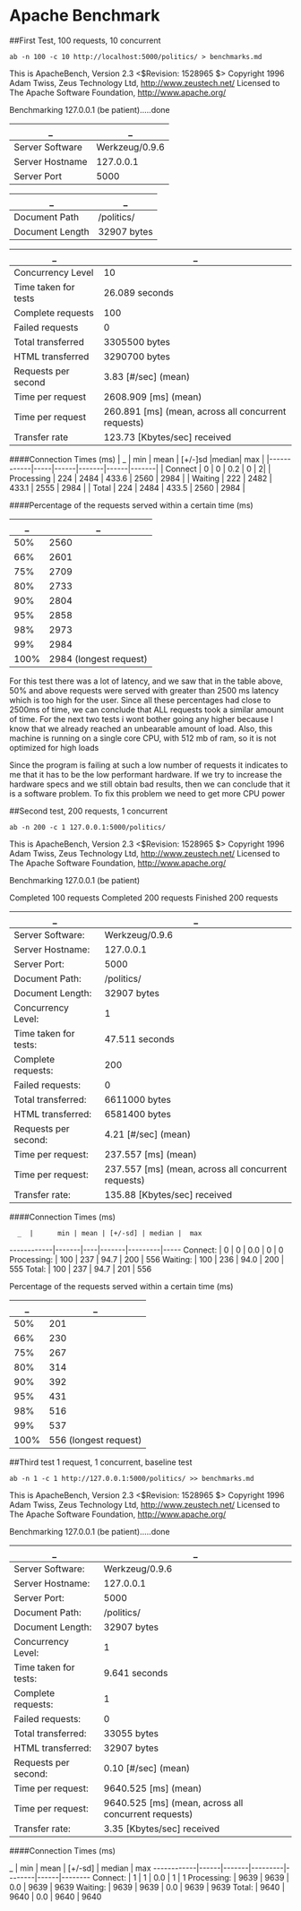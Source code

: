 Apache Benchmark
===============================================================


##First Test, 100 requests, 10 concurrent

```ab -n 100 -c 10 http://localhost:5000/politics/ > benchmarks.md```


This is ApacheBench, Version 2.3 <$Revision: 1528965 $>
Copyright 1996 Adam Twiss, Zeus Technology Ltd, http://www.zeustech.net/
Licensed to The Apache Software Foundation, http://www.apache.org/

Benchmarking 127.0.0.1 (be patient).....done

|_                  |                   _  |
|-------------------|----------------------|
| Server Software   |       Werkzeug/0.9.6 |
| Server Hostname   |        127.0.0.1     |
| Server Port       |            5000      |


 _               |                 _  
-----------------|--------------------
 Document Path   |        /politics/  
 Document Length |      32907 bytes   


 _        |      _         
 ------------------- | ----------------
Concurrency Level    |   10
Time taken for tests |   26.089 seconds
Complete requests   |    100
Failed requests|        0
Total transferred|     3305500 bytes
HTML transferred|      3290700 bytes
Requests per second |    3.83 [#/sec] (mean)
Time per request |       2608.909 [ms] (mean)
Time per request |       260.891 [ms] (mean, across all concurrent requests)
Transfer rate |          123.73 [Kbytes/sec] received

####Connection Times (ms)
|        _   | min | mean | [+/-]sd |median| max |
|------------|-----|------|-------|------|-------|
| Connect    |  0  |   0  |  0.2  |   0  |      2|
| Processing | 224 | 2484 | 433.6 | 2560 |  2984 |
| Waiting    | 222 | 2482 | 433.1 | 2555 |  2984 |
| Total      | 224 | 2484 | 433.5 | 2560 |  2984 |


####Percentage of the requests served within a certain time (ms)

_        |        _
-------|--------
 50%   |  2560 
  66%   |  2601 
  75%   |2709 
  80%   |2733 
  90%   |2804
  95%   |2858 
  98%   |2973 
  99%   |2984 
 100%   |2984 (longest request) 


For this test there was a lot of latency, and we saw that in the table above, 50% and above requests were served with greater than 2500 ms latency
which is too high for the user. Since all these percentages had close to 2500ms of time, we can conclude that ALL requests took a similar amount of time.
For the next two tests i wont bother going any higher because I know that we already reached an unbearable amount of load.
Also, this machine is running on a single core CPU, with 512 mb of ram, so it is not optimized for high loads

Since the program is failing at such a low number of requests it indicates to me that it has to be the low performant hardware. If we try to increase the hardware specs
and we still obtain bad results, then we can conclude that it is a software problem.
To fix this problem we need to get more CPU power 

 

##Second test, 200 requests, 1 concurrent

```ab -n 200 -c 1 127.0.0.1:5000/politics/    ```

This is ApacheBench, Version 2.3 <$Revision: 1528965 $>
Copyright 1996 Adam Twiss, Zeus Technology Ltd, http://www.zeustech.net/
Licensed to The Apache Software Foundation, http://www.apache.org/

Benchmarking 127.0.0.1 (be patient)

Completed 100 requests
Completed 200 requests
Finished 200 requests

_ | _
---|----
Server Software:   |     Werkzeug/0.9.6
Server Hostname:   |     127.0.0.1
Server Port:        |    5000
Document Path:      |    /politics/
Document Length:    |    32907 bytes
Concurrency Level:   |   1
Time taken for tests:  | 47.511 seconds
Complete requests:   |   200
Failed requests:     |   0
Total transferred:  |    6611000 bytes
HTML transferred:    |   6581400 bytes
Requests per second: |   4.21 [#/sec] (mean)
Time per request:   |    237.557 [ms] (mean)
Time per request:   |    237.557 [ms] (mean, across all concurrent requests)
Transfer rate:      |    135.88 [Kbytes/sec] received

####Connection Times (ms)

      _  |      min | mean | [+/-sd] | median |  max
------------|-------|----|-------|---------|-----
Connect:    |    0 |   0 |  0.0   |   0    |   0
Processing: |  100 | 237 | 94.7  |  200  |   556
Waiting:    |  100 | 236 | 94.0  |  200   |  555
Total:     |   100 | 237 | 94.7  |  201   |  556

Percentage of the requests served within a certain time (ms)

_ | _
----|----
  50%  |  201
  66%  |  230
  75%  |  267
  80%  |  314
  90%  |  392
  95%  |  431
  98%  |  516
  99%  |  537
 100%  |  556 (longest request)
 
 
##Third test 1 request, 1 concurrent, baseline test
 
```ab -n 1 -c 1 http://127.0.0.1:5000/politics/ >> benchmarks.md ```

This is ApacheBench, Version 2.3 <$Revision: 1528965 $>
Copyright 1996 Adam Twiss, Zeus Technology Ltd, http://www.zeustech.net/
Licensed to The Apache Software Foundation, http://www.apache.org/

Benchmarking 127.0.0.1 (be patient).....done

_ | _
---|---
Server Software:   |     Werkzeug/0.9.6
Server Hostname:    |    127.0.0.1
Server Port:       |     5000
Document Path:    |      /politics/
Document Length:   |     32907 bytes
Concurrency Level:   |   1
Time taken for tests:  | 9.641 seconds
Complete requests:   |   1
Failed requests:     |   0
Total transferred:   |   33055 bytes
HTML transferred:    |   32907 bytes
Requests per second: |   0.10 [#/sec] (mean)
Time per request:    |   9640.525 [ms] (mean)
Time per request:    |   9640.525 [ms] (mean, across all concurrent requests)
Transfer rate:       |   3.35 [Kbytes/sec] received

####Connection Times (ms)

   _        | min  |  mean | [+/-sd] | median |  max
------------|------|-------|---------|--------|------|--------
Connect:    |  1   |  1    |  0.0  |    1   |    1
Processing: | 9639 | 9639  | 0.0 |  9639  |  9639
Waiting:    | 9639 | 9639  | 0.0 |  9639  |  9639
Total:      | 9640 | 9640  | 0.0 |  9640  |  9640
